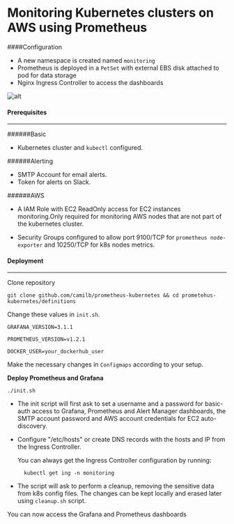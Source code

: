 # Monitoring Kubernetes  clusters on AWS using Prometheus

####Configuration

* A new namespace is created named `monitoring`
* Prometheus is deployed in a `PetSet` with external EBS disk attached to pod for data storage
* Nginx Ingress Controller to access the dashboards 

![alt](https://www.camil.org/content/images/2016/10/prom-1.png)

#### Prerequisites

_____________________________________________________________________

######Basic
* Kubernetes cluster and `kubectl` configured.

######Alerting
* SMTP Account for email alerts.
* Token for alerts on Slack.

######AWS
* A IAM Role with EC2 ReadOnly access for EC2 instances monitoring.Only required for monitoring AWS nodes that are not part of the kubernetes cluster.

* Security Groups configured to allow port 9100/TCP for `prometheus node-exporter` and 10250/TCP for k8s nodes metrics.


#### Deployment

_____________________________________________________________________

Clone repository

    git clone github.com/camilb/prometheus-kubernetes && cd prometehus-kubernetes/definitions

Change these values in `init.sh`.

`GRAFANA_VERSION=3.1.1`

`PROMETHEUS_VERSION=v1.2.1`

`DOCKER_USER=your_dockerhub_user`

Make the necessary changes in `Configmaps` according to your setup.

**Deploy Prometheus and Grafana**

    ./init.sh

* The init script will first ask to set a username and a password for basic-auth access to Grafana, Prometheus and Alert Manager dashboards, the SMTP account password and AWS account credentials for EC2 auto-discovery.

* Configure "/etc/hosts" or create DNS records with the hosts and IP from the Ingress Controller.

   You can always get the Ingress Controller configuration by running:

        kubectl get ing -n monitoring

* The script will ask to perform a cleanup, removing the sensitive data from k8s config files. The changes can be kept locally and erased later using `cleanup.sh` script.



You can now access the Grafana and Prometheus dashboards
